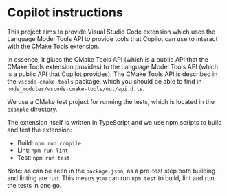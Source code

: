 # Copilot instructions

This project aims to provide Visual Studio Code extension which uses the Language Model Tools API to provide tools that Copilot can use to interact with the CMake Tools extension.

In essence, it glues the CMake Tools API (which is a public API that the CMake Tools extension provides) to the Language Model Tools API (which is a public API that Copilot provides).
The CMake Tools API is described in the `vscode-cmake-tools` package, which you should be able to find in `node_modules/vscode-cmake-tools/out/api.d.ts`.

We use a CMake test project for running the tests, which is located in the `example` directory.

The extension itself is written in TypeScript and we use npm scripts to build and test the extension:

- Build: `npm run compile`
- Lint: `npm run lint`
- Test: `npm run test`

Note: as can be seen in the `package.json`, as a pre-test step both building and linting are run.
This means you can run `npm test` to build, lint and run the tests in one go.
